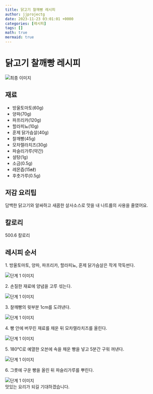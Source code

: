 ```yaml
---
title: 닭고기 찰깨빵 레시피
author: jjprojectg
date: 2023-11-23 03:01:01 +0000
categories: [레시피]
tags: []
math: true
mermaid: true
---
```

<meta name="og:type" content="website"/>
<meta charset="UTF-8"/>
<div class="header">
  <h1>닭고기 찰깨빵 레시피</h1>
</div>

<div class="container my-4">
  <div class="row">
    <div class="col-12 col-md-6">
      <div class="recipe-image">
        <img src="http://www.foodsafetykorea.go.kr/uploadimg/20210308/20210308050056_1615190456312.jpg" class="step-image" alt="최종 이미지"/>
      </div>
    </div>
    <div class="col-12 col-md-6">
      <div class="ingredients">
        <h2>재료</h2>
        <ul class="card">
          <li> 방울토마토(60g) </li>
          <li>  양파(70g) </li>
          <li>  파프리카(120g) </li>
          <li>  할라피뇨(10g) </li>
          <li>  훈제 닭가슴살(40g) </li>
          <li>  찰깨빵(45g) </li>
          <li>  모차렐라치즈(30g) </li>
          <li>  파슬리가루(약간) </li>
          <li>  설탕(1g) </li>
          <li>  소금(0.5g) </li>
          <li>  레몬즙(15㎖) </li>
          <li>  후춧가루(0.5g) </li>
</ul>
      </div>
    </div>
    <div class="col-12 col-md-6">
      <div class="ingredients">
        <h2>저감 요리팁</h2>
        <div class="card"> 
          <p>
            담백한 닭고기와 알싸하고 새콤한 살사소스로 맛을 내 나트륨의 사용을 줄였어요.
          </p>
        </div>
      </div>
      <div class="ingredients">
        <h2>칼로리</h2>
        <div class="card"> 
          <p>
            500.6 칼로리
          </p>
        </div>
      </div>
    </div>
  </div>

  <h2 class="my-4">레시피 순서</h2>
  <div class="card recipe-card">
    <div class="card-body recipe-step">
      <p class="card-text step-description">1. 방울토마토, 양파, 파프리카, 할라피뇨, 훈제 닭가슴살은 작게 깍둑썬다.</p>
      <img src="http://www.foodsafetykorea.go.kr/uploadimg/20210308/20210308051305_1615191185710.jpg" alt="단계 1 이미지" class="step-image"/>
    </div>
  </div>
  <div class="card recipe-card">
    <div class="card-body recipe-step">
      <p class="card-text step-description">2. 손질한 재료에 양념을 고루 섞는다.</p>
      <img src="http://www.foodsafetykorea.go.kr/uploadimg/20210308/20210308051326_1615191206193.jpg" alt="단계 1 이미지" class="step-image"/>
    </div>
  </div>
  <div class="card recipe-card">
    <div class="card-body recipe-step">
      <p class="card-text step-description">3. 찰깨빵의 윗부분 1cm를 도려낸다.</p>
      <img src="http://www.foodsafetykorea.go.kr/uploadimg/20210308/20210308051339_1615191219134.jpg" alt="단계 1 이미지" class="step-image"/>
    </div>
  </div>
  <div class="card recipe-card">
    <div class="card-body recipe-step">
      <p class="card-text step-description">4. 빵 안에 버무린 재료를 채운 뒤 모차렐라치즈를 올린다.</p>
      <img src="http://www.foodsafetykorea.go.kr/uploadimg/20210308/20210308051355_1615191235281.jpg" alt="단계 1 이미지" class="step-image"/>
    </div>
  </div>
  <div class="card recipe-card">
    <div class="card-body recipe-step">
      <p class="card-text step-description">5. 180℃로 예열한 오븐에 속을 채운 빵을 넣고 5분간 구워 꺼낸다.</p>
      <img src="http://www.foodsafetykorea.go.kr/uploadimg/20210308/20210308051408_1615191248084.jpg" alt="단계 1 이미지" class="step-image"/>
    </div>
  </div>
  <div class="card recipe-card">
    <div class="card-body recipe-step">
      <p class="card-text step-description">6. 그릇에 구운 빵을 올린 뒤 파슬리가루를 뿌린다.</p>
      <img src="http://www.foodsafetykorea.go.kr/uploadimg/20210308/20210308051423_1615191263725.jpg" alt="단계 1 이미지" class="step-image"/>
    </div>
  </div>

</div>
맛있는 요리가 되길 기대하겠습니다.
